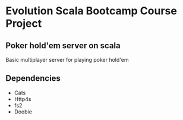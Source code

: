# Evolution Scala Bootcamp Course Project
## Poker hold'em server on scala

Basic multiplayer server for playing poker hold'em

## Dependencies
- Cats
- Http4s
- fs2
- Doobie
